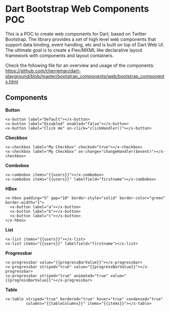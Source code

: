Dart Bootstrap Web Components POC
=================================

This is a POC to create web components for Dart, based on Twitter Bootstrap. The library provides a set of high level web components that support data binding, event handling, etc and is built on top of Dart Web UI. The ultimate goal is to create a Flex/MXML like declarative layout framework with components and layout containers.

Check the following file for an overview and usage of the components: https://github.com/cherreman/dart-playground/blob/master/bootstrap_components/web/bootstrap_components.html

Components
----------

**Button**

```
<x-button label="Default"></x-button>
<x-button label="Disabled" enabled="false"></x-button>
<x-button label="Click me" on-click="clickHandler()"></x-button>
```

**Checkbox**

```
<x-checkbox label="My Checkbox" checked="true"></x-checkbox>
<x-checkbox label="My Checkbox" on-change="changeHandler($event)"></x-checkbox>
```

**Combobox**

```
<x-combobox items="{{users}}"></x-combobox>
<x-combobox items="{{users}}" labelfield="firstname"></x-combobox>
```

**HBox**

```
<x-hbox padding="5" gap="10" border-style="solid" border-color="green" border-width="1">
  <x-button label="a"></x-button>
  <x-button label="b"></x-button>
  <x-button label="c"></x-button>
</x-hbox>
```

**List**

```
<x-list items="{{users}}"></x-list>
<x-list items="{{users}}" labelfield="firstname"></x-list>
```

**Progressbar**

```
<x-progressbar value="{{progressBarValue}}"></x-progressbar>
<x-progressbar striped="true" value="{{progressBarValue}}"></x-progressbar>
<x-progressbar striped="true" animated="true" value="{{progressBarValue}}"></x-progressbar>
```

**Table**

```
<x-table striped="true" bordered="true" hover="true" condensed="true"
         columns="{{tableColumns}}" items="{{items}}"></x-table>
```

